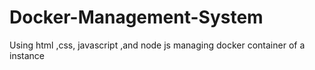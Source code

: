 # Docker-Management-System
Using html ,css, javascript ,and node js managing docker container of a instance 
